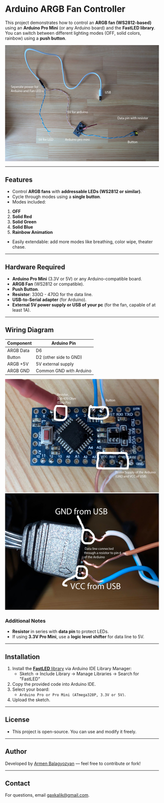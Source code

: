 # Arduino ARGB Fan Controller

This project demonstrates how to control an **ARGB fan (WS2812-based)** using an **Arduino Pro Mini** (or any Arduino board) and the **FastLED library**.  
You can switch between different lighting modes (OFF, solid colors, rainbow) using a **push button**.

![The Whole Thing](theWholeThing.png)

---


## Features
- Control **ARGB fans** with **addressable LEDs (WS2812 or similar)**.
- Cycle through modes using a **single button**.
- Modes included:
1. **OFF**
2. **Solid Red**
3. **Solid Green**
4. **Solid Blue**
5. **Rainbow Animation**
- Easily extendable: add more modes like breathing, color wipe, theater chase.

---

## Hardware Required
- **Arduino Pro Mini** (3.3V or 5V) or any Arduino-compatible board.
- **ARGB Fan** (WS2812 or compatible).
- **Push Button**.
- **Resistor**: 330Ω - 470Ω for the data line.
- **USB-to-Serial adapter** (for Arduino).
- **External 5V power supply or USB of your pc** (for the fan, capable of at least 1A).

---

## Wiring Diagram

| Component    | Arduino Pin  |
|-------------|-------------|
| ARGB Data   | D6          |
| Button      | D2 (other side to GND) |
| ARGB +5V    | 5V external supply |
| ARGB GND    | Common GND with Arduino |

![Pinout of the arduino](arduinoPinout.png)
![Pinout of the far RGB header](fanConnection.png)

### **Additional Notes**
- **Resistor**  in series with **data pin** to protect LEDs.
- If using **3.3V Pro Mini**, use a **logic level shifter** for data line to 5V.

---

## Installation
1. Install the [**FastLED** library](https://github.com/FastLED/FastLED) via Arduino IDE Library Manager:  
    -   Sketch → Include Library → Manage Libraries → Search for "FastLED"
3. Copy the provided code into Arduino IDE.
4. Select your board:
    -   `Arduino Pro or Pro Mini (ATmega328P, 3.3V or 5V)`.
4. Upload the sketch.

---

## License
- This project is open-source. You can use and modify it freely.

---

## Author
Developed by [Armen Balagyozyan](https://github.com/gaxkalik) — feel free to contribute or fork!

---

## Contact
For questions, email [gaxkalik@gmail.com](gaxkalik@gmail.com).
